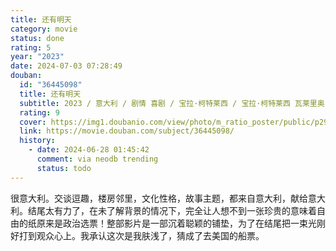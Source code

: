 ```yaml
---
title: 还有明天
category: movie
status: done
rating: 5
year: "2023"
date: 2024-07-03 07:28:49
douban:
  id: "36445098"
  title: 还有明天
  subtitle: 2023 / 意大利 / 剧情 喜剧 / 宝拉·柯特莱西 / 宝拉·柯特莱西 瓦莱里奥·马斯坦德雷亚
  rating: 9
  cover: https://img1.doubanio.com/view/photo/m_ratio_poster/public/p2906163989.jpg
  link: https://movie.douban.com/subject/36445098/
  history:
    - date: 2024-06-28 01:45:42
      comment: via neodb trending
      status: todo
---
```


很意大利。交谈逗趣，楼房邻里，文化性格，故事主题，都来自意大利，献给意大利。结尾太有力了，在未了解背景的情况下，完全让人想不到一张珍贵的意味着自由的纸原来是政治选票！整部影片是一部沉着聪颖的铺垫，为了在结尾把一束光刚好打到观众心上。我承认这次是我肤浅了，猜成了去美国的船票。